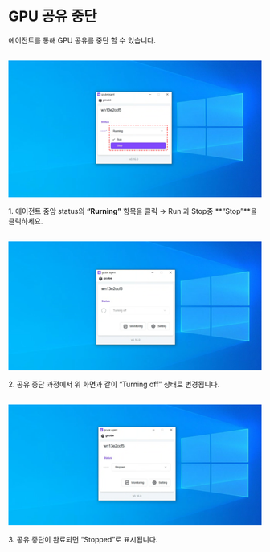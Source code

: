 # **GPU 공유 중단**

에이전트를 통해 GPU 공유를 중단 할 수 있습니다. <br><br>

![GPU 공유 중단 에이전트 이미지.PNG](img/stop-gpu-sharing/GPU%20공유%20중단%20에이전트%20이미지.PNG)

1\. 에이전트 중앙 status의 **“Rurning”** 항목을 클릭 → Run 과 Stop중 **“Stop”**을 클릭하세요.<br><br>

![GPU 공유 중단 과정 이미지.PNG](img/stop-gpu-sharing/GPU%20공유%20중단%20과정%20이미지.PNG)

2\. 공유 중단 과정에서 위 화면과 같이 “Turning off” 상태로 변경됩니다.<br><br>

![GPU 공유 중단 중단 완료 이미지.PNG](img/stop-gpu-sharing/GPU%20공유%20중단%20중단%20완료%20이미지.PNG)

3\. 공유 중단이 완료되면 “Stopped”로 표시됩니다.<br>